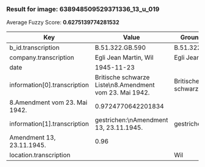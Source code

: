### Result for image: 638948509529371336_13_u_019
Average Fuzzy Score: **0.6275139774281532**
<small>

| Key | Value | Ground Truth | Score |
| --- | --- | --- | --- |
| b_id.transcription | B.51.322.GB.590 | B.51.322.GB.590. | 0.967741935483871 |
| company.transcription | Egli Jean Martin, Wil | Egli Jean Martin | 0.8648648648648648 |
| date | 1945-11-23 |  | 0.0 |
| information[0].transcription | Britische schwarze Liste\n8.Amendment vom 23. Mai 1942. | Britische schwarze Liste
8.Amendment vom 23. Mai 1942. | 0.9724770642201834 |
| information[1].transcription | gestrichen:\nAmendment 13, 23.11.1945. | gestrichen:
Amendment 13, 23.11.1945. | 0.96 |
| location.transcription |  | Wil | 0.0 |

</small>
